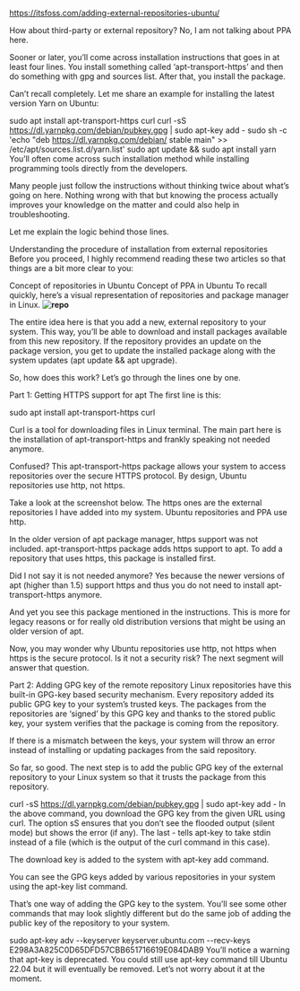 https://itsfoss.com/adding-external-repositories-ubuntu/

How about third-party or external repository? No, I am not talking about PPA here.

Sooner or later, you’ll come across installation instructions that goes in at least four lines. You install something called ‘apt-transport-https’ and then do something with gpg and sources list. After that, you install the package.

Can’t recall completely. Let me share an example for installing the latest version Yarn on Ubuntu:

sudo apt install apt-transport-https curl
curl -sS https://dl.yarnpkg.com/debian/pubkey.gpg | sudo apt-key add -
sudo sh -c 'echo "deb https://dl.yarnpkg.com/debian/ stable main" >> /etc/apt/sources.list.d/yarn.list'
sudo apt update && sudo apt install yarn
You’ll often come across such installation method while installing programming tools directly from the developers.

Many people just follow the instructions without thinking twice about what’s going on here. Nothing wrong with that but knowing the process actually improves your knowledge on the matter and could also help in troubleshooting.

Let me explain the logic behind those lines.

Understanding the procedure of installation from external repositories
Before you proceed, I highly recommend reading these two articles so that things are a bit more clear to you:

Concept of repositories in Ubuntu
Concept of PPA in Ubuntu
To recall quickly, here’s a visual representation of repositories and package manager in Linux.
**![repo](https://itsfoss.com/content/images/2023/02/image-1.png)**

The entire idea here is that you add a new, external repository to your system. This way, you’ll be able to download and install packages available from this new repository. If the repository provides an update on the package version, you get to update the installed package along with the system updates (apt update && apt upgrade).

So, how does this work? Let’s go through the lines one by one.

Part 1: Getting HTTPS support for apt
The first line is this:

sudo apt install apt-transport-https curl

Curl is a tool for downloading files in Linux terminal. The main part here is the installation of apt-transport-https and frankly speaking not needed anymore.

Confused? This apt-transport-https package allows your system to access repositories over the secure HTTPS protocol. By design, Ubuntu repositories use http, not https.

Take a look at the screenshot below. The https ones are the external repositories I have added into my system. Ubuntu repositories and PPA use http.

In the older version of apt package manager, https support was not included. apt-transport-https package adds https support to apt. To add a repository that uses https, this package is installed first.

Did I not say it is not needed anymore? Yes because the newer versions of apt (higher than 1.5) support https and thus you do not need to install apt-transport-https anymore.

And yet you see this package mentioned in the instructions. This is more for legacy reasons or for really old distribution versions that might be using an older version of apt.

Now, you may wonder why Ubuntu repositories use http, not https when https is the secure protocol. Is it not a security risk? The next segment will answer that question.

Part 2: Adding GPG key of the remote repository
Linux repositories have this built-in GPG-key based security mechanism. Every repository added its public GPG key to your system’s trusted keys. The packages from the repositories are ‘signed’ by this GPG key and thanks to the stored public key, your system verifies that the package is coming from the repository.

If there is a mismatch between the keys, your system will throw an error instead of installing or updating packages from the said repository.

So far, so good. The next step is to add the public GPG key of the external repository to your Linux system so that it trusts the package from this repository.

curl -sS https://dl.yarnpkg.com/debian/pubkey.gpg | sudo apt-key add -
In the above command, you download the GPG key from the given URL using curl. The option sS ensures that you don’t see the flooded output (silent mode) but shows the error (if any). The last - tells apt-key to take stdin instead of a file (which is the output of the curl command in this case).

The download key is added to the system with apt-key add command.

You can see the GPG keys added by various repositories in your system using the apt-key list command.

That’s one way of adding the GPG key to the system. You’ll see some other commands that may look slightly different but do the same job of adding the public key of the repository to your system.

sudo apt-key adv --keyserver keyserver.ubuntu.com --recv-keys E298A3A825C0D65DFD57CBB651716619E084DAB9
You’ll notice a warning that apt-key is deprecated. You could still use apt-key command till Ubuntu 22.04 but it will eventually be removed. Let’s not worry about it at the moment.

